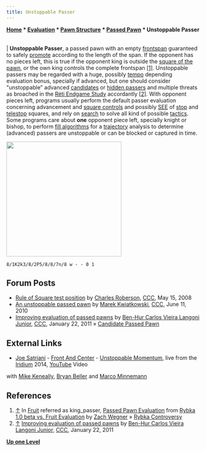 ```yaml
---
title: Unstoppable Passer
---
```


**[Home](Home "Home") \* [Evaluation](Evaluation "Evaluation") \* [Pawn Structure](Pawn_Structure "Pawn Structure") \* [Passed Pawn](Passed_Pawn "Passed Pawn") \* Unstoppable Passer**

|     |     |     |
| --- | --- | --- |

| **Unstoppable Passer**,
a passed pawn with an empty [frontspan](Pawn_Spans "Pawn Spans") guaranteed to safely [promote](Promotions "Promotions") according to the length of the span. If the opponent has no pieces left, this is true if the opponent king is outside the [square of the pawn](Rule_of_the_Square#TheSquareofthePawn "Rule of the Square"), or the own king controls the complete frontspan <a id="cite-note-1" href="#cite-ref-1">[1]</a>. Unstoppable passers may be regarded with a huge, possibly [tempo](Tempo "Tempo") depending evaluation bonus, specially if advanced, but one should consider "unstoppable" advanced [candidates](Candidate_Passed_Pawn "Candidate Passed Pawn") or [hidden passers](Hidden_Passed_Pawn "Hidden Passed Pawn") and multiple threats as broached in the [Réti Endgame Study](R%C3%A9ti_Endgame_Study "Réti Endgame Study") accordantly <a id="cite-note-2" href="#cite-ref-2">[2]</a>.
With opponent pieces left, programs usually perform the default passer evaluation concerning advancement and [square controls](Square_Control "Square Control") and possibly [SEE](Static_Exchange_Evaluation "Static Exchange Evaluation") of [stop](Stop_Square "Stop Square") and [telestop](Pawn_Spans#StopandDistantStop "Pawn Spans") squares, and rely on [search](Search "Search") to solve all kind of possible [tactics](Tactics "Tactics"). Some programs care about **one** opponent piece left, specially knight or bishop, to perform [fill algorithms](Fill_Algorithms "Fill Algorithms") for a [trajectory](Trajectory "Trajectory") analysis to determine (advanced) passers are unstoppable or can be blocked or captured in time.

<img src="https://lichess1.org/export/fen.gif?fen=8/1K2k3/8/2P5/8/8/7n/8 w - - 0 1" style="
    width: 300px;
">

```
8/1K2k3/8/2P5/8/8/7n/8 w - - 0 1

```

## Forum Posts

- [Rule of Square test position](http://www.talkchess.com/forum/viewtopic.php?t=21149) by [Charles Roberson](Charles_Roberson "Charles Roberson"), [CCC](CCC "CCC"), May 15, 2008
- [An unstoppable passed pawn](http://www.talkchess.com/forum/viewtopic.php?t=34879) by [Marek Kwiatkowski](index.php?title=Marek_Kwiatkowski&action=edit&redlink=1 "Marek Kwiatkowski (page does not exist)"), [CCC](CCC "CCC"), June 11, 2010
- [Improving evaluation of passed pawns](http://www.talkchess.com/forum/viewtopic.php?t=37748) by [Ben-Hur Carlos Vieira Langoni Junior](Ben-Hur_Carlos_Vieira_Langoni_Junior "Ben-Hur Carlos Vieira Langoni Junior"), [CCC](CCC "CCC"), January 22, 2011 » [Candidate Passed Pawn](Candidate_Passed_Pawn "Candidate Passed Pawn")

## External Links

- [Joe Satriani](Category:Joe_Satriani "Category:Joe Satriani") - [Front And Center](http://www.frontandcenter.com/season-4-episodes/4-joe-satriani/) - [Unstoppable Momentum](https://en.wikipedia.org/wiki/Unstoppable_Momentum), live from the [Iridium](https://en.wikipedia.org/wiki/Iridium_Jazz_Club) 2014, [YouTube](https://en.wikipedia.org/wiki/YouTube) Video

with [Mike Keneally](https://en.wikipedia.org/wiki/Mike_Keneally), [Bryan Beller](Category:Bryan_Beller "Category:Bryan Beller") and [Marco Minnemann](Category:Marco_Minnemann "Category:Marco Minnemann")

## References

1. <a id="cite-ref-1" href="#cite-note-1">↑</a> In [Fruit](Fruit "Fruit") referred as king_passer, [Passed Pawn Evaluation](https://webspace.utexas.edu/zzw57/rtc/eval/passed_pawns.html) from [Rybka 1.0 beta vs. Fruit Evaluation](https://webspace.utexas.edu/zzw57/rtc/eval/eval.html) by [Zach Wegner](Zach_Wegner "Zach Wegner") » [Rybka Controversy](Rybka_Controversy "Rybka Controversy")
2. <a id="cite-ref-2" href="#cite-note-2">↑</a> [Improving evaluation of passed pawns](http://www.talkchess.com/forum/viewtopic.php?t=37748) by [Ben-Hur Carlos Vieira Langoni Junior](Ben-Hur_Carlos_Vieira_Langoni_Junior "Ben-Hur Carlos Vieira Langoni Junior"), [CCC](CCC "CCC"), January 22, 2011

**[Up one Level](Passed_Pawn "Passed Pawn")**
